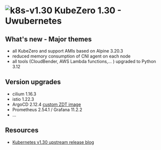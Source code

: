 # ![k8s-v1.30](images/k8s-1.30.png)  KubeZero 1.30 - Uwubernetes

## What's new - Major themes
- all KubeZero and support AMIs based on Alpine 3.20.3
- reduced memory consumption of CNI agent on each node
- all tools (CloudBender, AWS Lambda functions,... ) upgraded to Python 3.12


## Version upgrades
- cilium 1.16.3
- istio 1.22.3
- ArgoCD 2.12.4 [custom ZDT image](https://git.zero-downtime.net/ZeroDownTime/zdt-argocd)
- Prometheus 2.54.1 / Grafana 11.2.2
- ...

## Resources
- [Kubernetes v1.30 upstream release blog](https://kubernetes.io/blog/2024/04/17/kubernetes-v1-30-release/)
